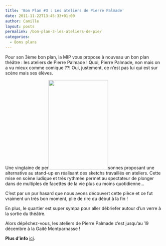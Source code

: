 ```yaml
---
title: 'Bon Plan #3 : Les ateliers de Pierre Palmade'
date: 2011-11-22T13:45:33+01:00
author: Camille
layout: posts
permalink: /bon-plan-3-les-ateliers-de-pie/
categories:
  - Bons plans
---
```

Pour son 3ème bon plan, la MIP vous propose à nouveau un bon plan théâtre : les ateliers de Pierre Palmade ! Quoi, Pierre Palmade, non mais on a vu mieux comme comique ??! Oui, justement, ce n’est pas lui qui est sur scène mais ses élèves.

Une vingtaine de per[<img class="alignleft size-medium wp-image-581" title="L'atelier de Pierre Palmade - Affiche" src="/assets/uploads/2011/11/2_visuel_l__atelier-200x300.jpg" alt="" width="190" height="286" srcset="/assets/uploads/2011/11/2_visuel_l__atelier-200x300.jpg 200w, /assets/uploads/2011/11/2_visuel_l__atelier.jpg 267w" sizes="(max-width: 190px) 100vw, 190px" />](/assets/uploads/2011/11/2_visuel_l__atelier.jpg)sonnes proposant une alternative au stand-up en réalisant des sketchs travaillés en ateliers. Cette mise en scène ludique et très rythmée permet au spectateur de plonger dans de multiples de facettes de la vie plus ou moins quotidienne…

C’est par un pur hasard que nous avons découvert cette pièce et ce fut vraiment un très bon moment, plié de rire du début à la fin !

En plus, le quartier est super sympa pour aller débriefer autour d’un verre à la sortie du théâtre.

Alors dépêchez-vous, les ateliers de Pierre Palmade c’est jusqu’au 19 décembre à la Gaité Montparnasse !

**Plus d’info** <a href="https://www.gaite.fr/spectacle-theatre.php?id=92" target="_blank">ici</a>.
